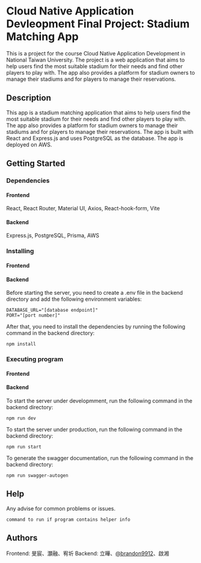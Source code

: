 # Cloud Native Application Devleopment Final Project: Stadium Matching App

This is a project for the course Cloud Native Application Development in National Taiwan University. The project is a web application that aims to help users find the most suitable stadium for their needs and find other players to play with. The app also provides a platform for stadium owners to manage their stadiums and for players to manage their reservations.

## Description

This app is a stadium matching application that aims to help users find the most suitable stadium for their needs and find other players to play with. The app also provides a platform for stadium owners to manage their stadiums and for players to manage their reservations. The app is built with React and Express.js and uses PostgreSQL as the database. The app is deployed on AWS.

## Getting Started

### Dependencies

#### Frontend
React, React Router, Material UI, Axios, React-hook-form, Vite

#### Backend
Express.js, PostgreSQL, Prisma, AWS

### Installing

#### Frontend

#### Backend

Before starting the server, you need to create a .env file in the backend directory and add the following environment variables:
```
DATABASE_URL="[database endpoint]"
PORT="[port number]" 
```
After that, you need to install the dependencies by running the following command in the backend directory:
```
npm install
```

### Executing program

#### Frontend

#### Backend

To start the server under developmment, run the following command in the backend directory:
```
npm run dev
```
To start the server under production, run the following command in the backend directory:
```
npm run start
```
To generate the swagger documentation, run the following command in the backend directory:
```
npm run swagger-autogen
```
## Help

Any advise for common problems or issues.
```
command to run if program contains helper info
```

## Authors

Frontend: 旻宸、灝融、宥圻
Backend: 立曄、[@brandon9912](https://github.com/brandon9912)、啟湘
